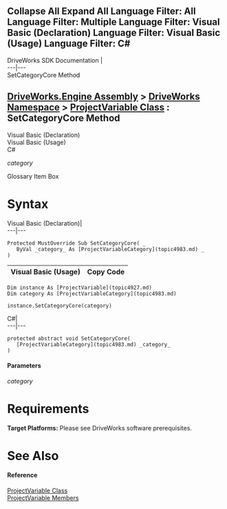        

 Collapse All Expand All  Language Filter: All  Language Filter: Multiple  Language Filter: Visual Basic (Declaration) Language Filter: Visual Basic (Usage) Language Filter: C#  
---  
DriveWorks SDK Documentation  |   
---|---  
SetCategoryCore Method   
  
[DriveWorks.Engine Assembly](topic2156.md) > [DriveWorks Namespace](topic2159.md) > [ProjectVariable Class](topic4927.md) : SetCategoryCore Method  
---  
  
Visual Basic (Declaration)    
Visual Basic (Usage)    
C# 

_category_
    

Glossary Item Box

# Syntax

Visual Basic (Declaration)|   
---|---  
      
    
    Protected MustOverride Sub SetCategoryCore( _
       ByVal _category_ As [ProjectVariableCategory](topic4983.md) _
    )   
  
Visual Basic (Usage)| Copy Code  
---|---  
      
    
    Dim instance As [ProjectVariable](topic4927.md)
    Dim category As [ProjectVariableCategory](topic4983.md)
     
    instance.SetCategoryCore(category)  
  
C#|   
---|---  
      
    
    protected abstract void SetCategoryCore( 
       [ProjectVariableCategory](topic4983.md) _category_
    )  
  
#### Parameters

 _category_
    

# Requirements

**Target Platforms:** Please see DriveWorks software prerequisites.

# See Also

#### Reference

[ProjectVariable Class](topic4927.md)   
[ProjectVariable Members](topic4928.md)


